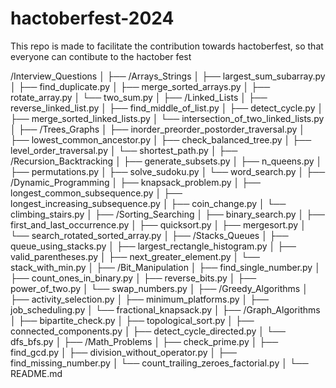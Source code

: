 # hactoberfest-2024
This repo is made to facilitate the contribution towards hactoberfest, so that everyone can contibute to the hactober fest

/Interview_Questions
│
├── /Arrays_Strings
│   ├── largest_sum_subarray.py
│   ├── find_duplicate.py
│   ├── merge_sorted_arrays.py
│   ├── rotate_array.py
│   └── two_sum.py
│
├── /Linked_Lists
│   ├── reverse_linked_list.py
│   ├── find_middle_of_list.py
│   ├── detect_cycle.py
│   ├── merge_sorted_linked_lists.py
│   └── intersection_of_two_linked_lists.py
│
├── /Trees_Graphs
│   ├── inorder_preorder_postorder_traversal.py
│   ├── lowest_common_ancestor.py
│   ├── check_balanced_tree.py
│   ├── level_order_traversal.py
│   └── shortest_path.py
│
├── /Recursion_Backtracking
│   ├── generate_subsets.py
│   ├── n_queens.py
│   ├── permutations.py
│   ├── solve_sudoku.py
│   └── word_search.py
│
├── /Dynamic_Programming
│   ├── knapsack_problem.py
│   ├── longest_common_subsequence.py
│   ├── longest_increasing_subsequence.py
│   ├── coin_change.py
│   └── climbing_stairs.py
│
├── /Sorting_Searching
│   ├── binary_search.py
│   ├── first_and_last_occurrence.py
│   ├── quicksort.py
│   ├── mergesort.py
│   └── search_rotated_sorted_array.py
│
├── /Stacks_Queues
│   ├── queue_using_stacks.py
│   ├── largest_rectangle_histogram.py
│   ├── valid_parentheses.py
│   ├── next_greater_element.py
│   └── stack_with_min.py
│
├── /Bit_Manipulation
│   ├── find_single_number.py
│   ├── count_ones_in_binary.py
│   ├── reverse_bits.py
│   ├── power_of_two.py
│   └── swap_numbers.py
│
├── /Greedy_Algorithms
│   ├── activity_selection.py
│   ├── minimum_platforms.py
│   ├── job_scheduling.py
│   └── fractional_knapsack.py
│
├── /Graph_Algorithms
│   ├── bipartite_check.py
│   ├── topological_sort.py
│   ├── connected_components.py
│   ├── detect_cycle_directed.py
│   └── dfs_bfs.py
│
├── /Math_Problems
│   ├── check_prime.py
│   ├── find_gcd.py
│   ├── division_without_operator.py
│   ├── find_missing_number.py
│   └── count_trailing_zeroes_factorial.py
│
└── README.md
